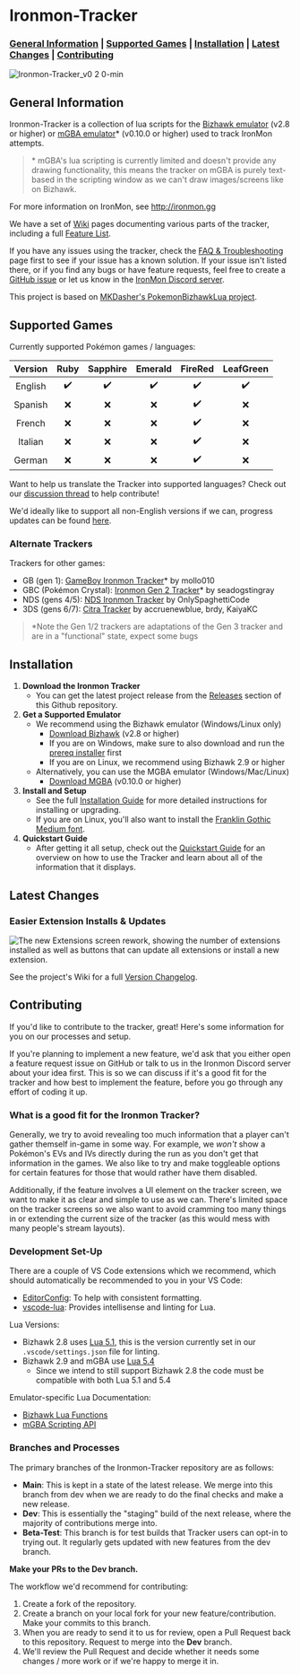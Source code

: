 # Ironmon-Tracker

### [General Information](#general-information) | [Supported Games](#supported-games) | [Installation](#installation) | [Latest Changes](#latest-changes) | [Contributing](#contributing)

![Ironmon-Tracker_v0 2 0-min](https://user-images.githubusercontent.com/103706338/168518780-ceebdb88-57a8-49aa-b6b4-acc46c4d2101.gif)

## General Information

Ironmon-Tracker is a collection of lua scripts for the [Bizhawk emulator](https://tasvideos.org/BizHawk/ReleaseHistory) (v2.8 or higher) or [mGBA emulator](https://mgba.io/downloads.html)\* (v0.10.0 or higher) used to track IronMon attempts.
> \* mGBA's lua scripting is currently limited and doesn't provide any drawing functionality, this means the tracker on mGBA is purely text-based in the scripting window as we can't draw images/screens like on Bizhawk.

For more information on IronMon, see <http://ironmon.gg>

We have a set of [Wiki](https://github.com/besteon/Ironmon-Tracker/wiki/) pages documenting various parts of the tracker, including a full [Feature List](https://github.com/besteon/Ironmon-Tracker/wiki/Feature-List).

If you have any issues using the tracker, check the [FAQ & Troubleshooting](https://github.com/besteon/Ironmon-Tracker/wiki/FAQ-&-Troubleshooting) page first to see if your issue has a known solution. If your issue isn't listed there, or if you find any bugs or have feature requests, feel free to create a [GitHub issue](https://github.com/besteon/Ironmon-Tracker/issues) or let us know in the [IronMon Discord server](https://discord.com/invite/jFPYsZAhjX).

This project is based on [MKDasher's PokemonBizhawkLua project](https://github.com/mkdasher/PokemonBizhawkLua).

## Supported Games

Currently supported Pokémon games / languages:

| Version   | Ruby | Sapphire | Emerald | FireRed | LeafGreen |
| :-------: | :--: | :------: | :-----: | :-----: | :-------: |
| English   | ✔️ | ✔️ | ✔️ | ✔️ | ✔️ |
| Spanish   | ❌ | ❌ | ❌ | ✔️ | ❌ |
| French    | ❌ | ❌ | ❌ | ✔️ | ❌ |
| Italian   | ❌ | ❌ | ❌ | ✔️ | ❌ |
| German    | ❌ | ❌ | ❌ | ✔️ | ❌ |

Want to help us translate the Tracker into supported languages? Check out our [discussion thread](https://github.com/besteon/Ironmon-Tracker/discussions/389) to help contribute!

We'd ideally like to support all non-English versions if we can, progress updates can be found [here](https://github.com/besteon/Ironmon-Tracker/issues/62).

### Alternate Trackers

Trackers for other games:
- GB (gen 1): [GameBoy Ironmon Tracker](https://github.com/mollo010/Ironmon-gen-tracker)* by mollo010
- GBC (Pokémon Crystal): [Ironmon Gen 2 Tracker](https://github.com/seadogstingray/Ironmon-gen-2-tracker)* by seadogstingray
- NDS (gens 4/5): [NDS Ironmon Tracker](https://github.com/Brian0255/NDS-Ironmon-Tracker) by OnlySpaghettiCode
- 3DS (gens 6/7): [Citra Tracker](https://github.com/kcblack42/Citra-Tracker-v2) by accruenewblue, brdy, KaiyaKC

> *Note the Gen 1/2 trackers are adaptations of the Gen 3 tracker and are in a "functional" state, expect some bugs

## Installation

1. **Download the Ironmon Tracker**
   - You can get the latest project release from the [Releases](https://github.com/besteon/Ironmon-Tracker/releases/latest) section of this Github repository.
2. **Get a Supported Emulator**
   - We recommend using the Bizhawk emulator (Windows/Linux only)
      - [Download Bizhawk](https://tasvideos.org/BizHawk/ReleaseHistory) (v2.8 or higher)
      - If you are on Windows, make sure to also download and run the [prereq installer](https://github.com/TASEmulators/BizHawk-Prereqs/releases) first
      - If you are on Linux, we recommend using Bizhawk 2.9 or higher
   - Alternatively, you can use the MGBA emulator (Windows/Mac/Linux)
      - [Download MGBA](https://mgba.io/downloads.html) (v0.10.0 or higher)
3. **Install and Setup**
   - See the full [Installation Guide](https://github.com/besteon/Ironmon-Tracker/wiki/Installation-Guide) for more detailed instructions for installing or upgrading.
   - If you are on Linux, you'll also want to install the [Franklin Gothic Medium font](https://fontsgeek.com/fonts/Franklin-Gothic-Medium-Regular).
4. **Quickstart Guide**
   - After getting it all setup, check out the [Quickstart Guide](https://github.com/besteon/Ironmon-Tracker/wiki/Quickstart-Guide) for an overview on how to use the Tracker and learn about all of the information that it displays.

## Latest Changes

### Easier Extension Installs & Updates
![The new Extensions screen rework, showing the number of extensions installed as well as buttons that can update all extensions or install a new extension.](https://github.com/user-attachments/assets/b0fa7354-033a-448c-93d5-1f6d0c1b2877)

See the project's Wiki for a full [Version Changelog](https://github.com/besteon/Ironmon-Tracker/wiki/Version-Changelog).

## Contributing

If you'd like to contribute to the tracker, great! Here's some information for you on our processes and setup.

If you're planning to implement a new feature, we'd ask that you either open a feature request issue on GitHub or talk to us in the Ironmon Discord server about your idea first. This is so we can discuss if it's a good fit for the tracker and how best to implement the feature, before you go through any effort of coding it up.

### What is a good fit for the Ironmon Tracker?

Generally, we try to avoid revealing too much information that a player can't gather themself in-game in some way. For example, we *won't* show a Pokémon's EVs and IVs directly during the run as you don't get that information in the games. We also like to try and make toggleable options for certain features for those that would rather have them disabled.

Additionally, if the feature involves a UI element on the tracker screen, we want to make it as clear and simple to use as we can. There's limited space on the tracker screens so we also want to avoid cramming too many things in or extending the current size of the tracker (as this would mess with many people's stream layouts).

### Development Set-Up

There are a couple of VS Code extensions which we recommend, which should automatically be recommended to you in your VS Code:

- [EditorConfig](https://marketplace.visualstudio.com/items?itemName=EditorConfig.EditorConfig): To help with consistent formatting.
- [vscode-lua](https://marketplace.visualstudio.com/items?itemName=trixnz.vscode-lua): Provides intellisense and linting for Lua.

Lua Versions:

- Bizhawk 2.8 uses [Lua 5.1](https://www.lua.org/manual/5.1/), this is the version currently set in our `.vscode/settings.json` file for linting.
- Bizhawk 2.9 and mGBA use [Lua 5.4](https://www.lua.org/manual/5.4/)
  - Since we intend to still support Bizhawk 2.8 the code must be compatible with both Lua 5.1 and 5.4

Emulator-specific Lua Documentation:

- [Bizhawk Lua Functions](https://tasvideos.org/Bizhawk/LuaFunctions)
- [mGBA Scripting API](https://mgba.io/docs/scripting.html)

### Branches and Processes

The primary branches of the Ironmon-Tracker repository are as follows:

- **Main**: This is kept in a state of the latest release. We merge into this branch from dev when we are ready to do the final checks and make a new release.
- **Dev**: This is essentially the "staging" build of the next release, where the majority of contributions merge into.
- **Beta-Test**: This branch is for test builds that Tracker users can opt-in to trying out. It regularly gets updated with new features from the dev branch.

**Make your PRs to the Dev branch.**

The workflow we'd recommend for contributing:

1. Create a fork of the repository.
2. Create a branch on your local fork for your new feature/contribution. Make your commits to this branch.
3. When you are ready to send it to us for review, open a Pull Request back to this repository. Request to merge into the **Dev** branch.
4. We'll review the Pull Request and decide whether it needs some changes / more work or if we're happy to merge it in.
